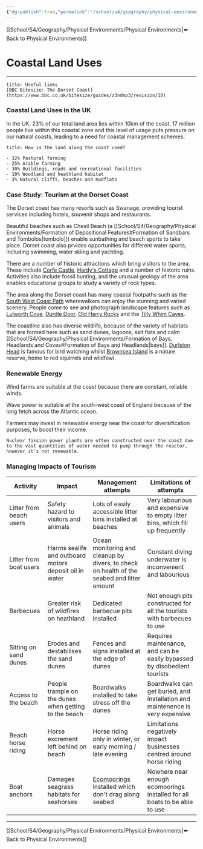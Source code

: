 ```yaml
---
{"dg-publish":true,"permalink":"/school/s4/geography/physical-environments/coastal-land-uses/"}
---
```

[[School/S4/Geography/Physical Environments/Physical Environments|⬅️ Back to Physical Environments]]
# Coastal Land Uses
---

```ad-info
title: Useful links
[BBC Bitesize: The Dorset Coast](https://www.bbc.co.uk/bitesize/guides/z3ndmp3/revision/10)
```

### Coastal Land Uses in the UK
In the UK, 23% of our total land area lies within 10km of the coast. 17 million people live within this coastal zone and this level of usage puts pressure on our natural coasts, leading to a need for coastal management schemes.

```ad-question
title: How is the land along the coast used?

- 32% Pastoral farming
- 25% Arable farming
- 30% Buildings, roads and recreational facilities
- 10% Woodland and heathland habitat
- 3% Natural cliffs, beaches and mudflats
```

### Case Study: Tourism at the Dorset Coast
The Dorset coast has many resorts such as Swanage, providing tourist services including hotels, souvenir shops and restaurants.

Beautiful beaches such as Chesil Beach (a [[School/S4/Geography/Physical Environments/Formation of Depositional Features#Formation of Sandbars and Tombolos|tombolo]]) enable sunbathing and beach sports to take place. Dorset coast also prvides opportunities for different water sports, including swimming, water skiing and yachting.

There are a number of historic attractions which bring visitors to the area. These include [Corfe Castle](https://www.nationaltrust.org.uk/corfe-castle), [Hardy's Cottage](https://www.nationaltrust.org.uk/hardys-cottage) and a number of historic ruins. Activities also include fossil hunting, and the unusual geology of the area enables educational groups to study a variety of rock types.

The area along the Dorset coast has many coastal footpaths such as the [South West Coast Path](https://www.southwestcoastpath.org.uk/) wherewalkers can enjoy the stunning and varied scenery. People come to see and photograph landscape features such as [Lulworth Cove](https://lulworth.com/visit/places-to-visit/lulworth-cove/), [Durdle Door](https://www.visit-dorset.com/listing/durdle-door/126276301/), [Old Harry Rocks](https://www.visit-dorset.com/listing/old-harry-rocks/130693301/) and the [Tilly Whim Caves](https://www.virtual-swanage.co.uk/things-to-do/local-attractions/tilly-whim-caves).

The coastline also has diverse wildlife, because of the variety of habitats that are formed here such as sand dunes, lagoons, salt flats and calm [[School/S4/Geography/Physical Environments/Formation of Bays, Headlands and Coves#Formation of Bays and Headlands|bays]]. [Durlston Head](https://www.swanage.co.uk/durlston-head/) is famous for bird watching whilst [Brownsea Island](https://www.dorsetwildlifetrust.org.uk/brownsea-island) is a nature reserve, home to red squirrels and wildfowl.

### Renewable Energy
Wind farms are suitable at the coast because there are constant, reliable winds.

Wave power is suitable at the south-west coast of England because of the long fetch across the Atlantic ocean.

Farmers may invest in renewable energy near the coast for diversification purposes, to boost their income.

```ad-note
Nuclear fission power plants are often constructed near the coast due to the vast quantities of water needed to pump through the reactor, however it's not renewable.
```

### Managing Impacts of Tourism
| Activity                | Impact                                                 | Management attempts                                                                                  | Limitations of attempts                                                       |
| ----------------------- | ------------------------------------------------------ | ---------------------------------------------------------------------------------------------------- | ----------------------------------------------------------------------------- |
| Litter from beach users | Safety hazard to visitors and animals                  | Lots of easily accessible litter bins installed at beaches                                           | Very labourious and expensive to empty litter bins, which fill up frequently  |
| Litter from boat users  | Harms sealife and outboard motors deposit oil in water | Ocean monitoring and cleanup by divers, to check on health of the seabed and litter amount           | Constant diving underwater is inconvenient and labourious                     |
| Barbecues               | Greater risk of wildfires on heathland                 | Dedicated barbecue pits installed                                                                    | Not enough pits constructed for all the tourists with barbecues to use        |
| Sitting on sand dunes   | Erodes and destabilises the sand dunes                 | Fences and signs installed at the edge of dunes                                                      | Requires maintenance, and can be easily bypassed by disobedient tourists      |
| Access to the beach     | People trample on the dunes when getting to the beach  | Boardwalks installed to take stress off the dunes                                                    | Boardwalks can get buried, and installation and maintenence is very expensive |
| Beach horse riding      | Horse excrement left behind on beach                   | Horse riding only in winter, or early morning / late evening                                         | Limitations negatively impact businesses centred around horse riding          |
| Boat anchors            | Damages seagrass habitats for seahorses                | [Ecomoorings](https://www.theseahorsetrust.org/ecomoorings/) installed which don't drag along seabed | Nowhere near enough ecomoorings installed for all boats to be able to use     |

---
[[School/S4/Geography/Physical Environments/Physical Environments|⬅️ Back to Physical Environments]]
